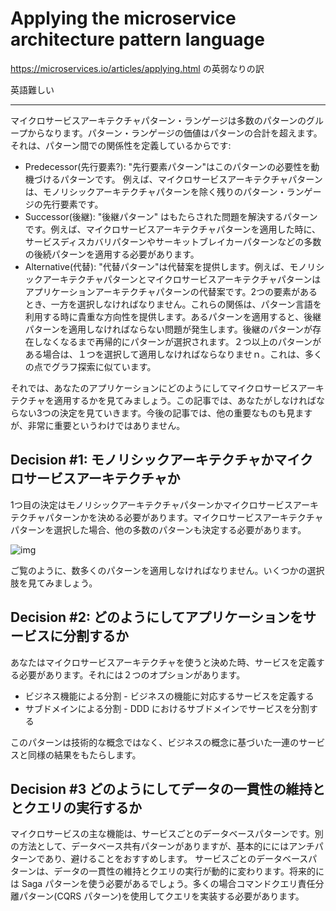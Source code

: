 Applying the microservice architecture pattern language
===

https://microservices.io/articles/applying.html の英弱なりの訳

英語難しい


-----

マイクロサービスアーキテクチャパターン・ランゲージは多数のパターンのグループからなります。パターン・ランゲージの価値はパターンの合計を超えます。
それは、パターン間での関係性を定義しているからです:

- Predecessor(先行要素?): "先行要素パターン"はこのパターンの必要性を動機づけるパターンです。 例えば、マイクロサービスアーキテクチャパターンは、モノリシックアーキテクチャパターンを除く残りのパターン・ランゲージの先行要素です。
- Successor(後継): "後継パターン" はもたらされた問題を解決するパターンです。例えば、マイクロサービスアーキテクチャパターンを適用した時に、サービスディスカバリパターンやサーキットブレイカーパターンなどの多数の後続パターンを適用する必要があります。
- Alternative(代替): "代替パターン"は代替案を提供します。例えば、モノリシックアーキテクチャパターンとマイクロサービスアーキテクチャパターンはアプリケーションアーキテクチャパターンの代替案です。2つの要素があるとき、一方を選択しなければなりません。これらの関係は、パターン言語を利用する時に貴重な方向性を提供します。あるパターンを適用すると、後継パターンを適用しなければならない問題が発生します。後継のパターンが存在しなくなるまで再帰的にパターンが選択されます。２つ以上のパターンがある場合は、１つを選択して適用しなければならなりませｎ。これは、多くの点でグラフ探索に似ています。

それでは、あなたのアプリケーションにどのようにしてマイクロサービスアーキテクチャを適用するかを見てみましょう。この記事では、あなたがしなければならない3つの決定を見ていきます。今後の記事では、他の重要なものも見ますが、非常に重要というわけではありません。

## Decision #1: モノリシックアーキテクチャかマイクロサービスアーキテクチャか
1つ目の決定はモノリシックアーキテクチャパターンかマイクロサービスアーキテクチャパターンかを決める必要があります。マイクロサービスアーキテクチャパターンを選択した場合、他の多数のパターンも決定する必要があります。

![img](https://microservices.io/i/PatternsRelatedToMicroservices.jpg)

ご覧のように、数多くのパターンを適用しなければなりません。いくつかの選択肢を見てみましょう。

## Decision #2: どのようにしてアプリケーションをサービスに分割するか

あなたはマイクロサービスアーキテクチャを使うと決めた時、サービスを定義する必要があります。それには２つのオプションがあります。


- ビジネス機能による分割 - ビジネスの機能に対応するサービスを定義する
- サブドメインによる分割 - DDD におけるサブドメインでサービスを分割する

このパターンは技術的な概念ではなく、ビジネスの概念に基づいた一連のサービスと同様の結果をもたらします。

## Decision #3 どのようにしてデータの一貫性の維持ととクエリの実行するか

マイクロサービスの主な機能は、サービスごとのデータベースパターンです。別の方法として、データベース共有パターンがありますが、基本的ににはアンチパターンであり、避けることをおすすめします。
サービスごとのデータベースパターンは、データの一貫性の維持とクエリの実行が動的に変わります。将来的には Saga パターンを使う必要があるでしょう。多くの場合コマンドクエリ責任分離パターン(CQRS パターン)を使用してクエリを実装する必要があります。
